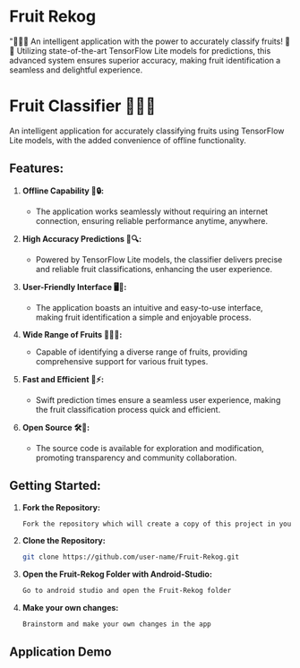 ﻿# Fruit Rekog

"🍎🍌🍇 An intelligent application with the power to accurately classify fruits! 🍏🍊 Utilizing state-of-the-art TensorFlow Lite models for predictions, this advanced system ensures superior accuracy, making fruit identification a seamless and delightful experience.

# Fruit Classifier 🍏🍊🍌

An intelligent application for accurately classifying fruits using TensorFlow Lite models, with the added convenience of offline functionality.

## Features:

1. **Offline Capability 📡🔒:**
   - The application works seamlessly without requiring an internet connection, ensuring reliable performance anytime, anywhere.

2. **High Accuracy Predictions 🎯🔍:**
   - Powered by TensorFlow Lite models, the classifier delivers precise and reliable fruit classifications, enhancing the user experience.

3. **User-Friendly Interface 🖥️🤖:**
   - The application boasts an intuitive and easy-to-use interface, making fruit identification a simple and enjoyable process.

4. **Wide Range of Fruits 🍎🍇🍑:**
   - Capable of identifying a diverse range of fruits, providing comprehensive support for various fruit types.

5. **Fast and Efficient 🚀⚡:**
   - Swift prediction times ensure a seamless user experience, making the fruit classification process quick and efficient.

6. **Open Source 🛠️📂:**
   - The source code is available for exploration and modification, promoting transparency and community collaboration.

## Getting Started:

1. **Fork the Repository:**
   ```bash
   Fork the repository which will create a copy of this project in your github
   ```
2. **Clone the Repository:**
   ```bash
   git clone https://github.com/user-name/Fruit-Rekog.git
   ```
3. **Open the Fruit-Rekog Folder with Android-Studio:**
   ```bash
   Go to android studio and open the Fruit-Rekog folder
   ```
4. **Make your own changes:**
   ```bash
   Brainstorm and make your own changes in the app
   ```

## Application Demo


